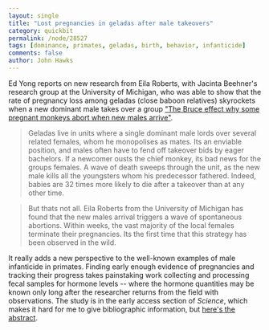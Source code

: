 ```yaml
---
layout: single 
title: "Lost pregnancies in geladas after male takeovers" 
category: quickbit
permalink: /node/28527
tags: [dominance, primates, geladas, birth, behavior, infanticide] 
comments: false 
author: John Hawks 
---
```


Ed Yong reports on new research from Eila Roberts, with Jacinta Beehner's research group at the University of Michigan, who was able to show that the rate of pregnancy loss among geladas (close baboon relatives) skyrockets when a new dominant male takes over a group <a href="http://blogs.discovermagazine.com/notrocketscience/2012/02/23/the-bruce-effect--why-some-pregnant-monkeys-abort-when-new-males-arrive/">"The Bruce effect  why some pregnant monkeys abort when new males arrive"</a>.


<blockquote>Geladas live in units where a single dominant male lords over several related females, whom he monopolises as mates. Its an enviable position, and males often have to fend off takeover bids by eager bachelors. If a newcomer ousts the chief monkey, its bad news for the groups females. A wave of death sweeps through the unit, as the new male kills all the youngsters whom his predecessor fathered. Indeed, babies are 32 times more likely to die after a takeover than at any other time.</blockquote>

<blockquote>But thats not all. Eila Roberts from the University of Michigan has found that the new males arrival triggers a wave of spontaneous abortions. Within weeks, the vast majority of the local females terminate their pregnancies. Its the first time that this strategy has been observed in the wild.</blockquote>

It really adds a new perspective to the well-known examples of male infanticide in primates. Finding early enough evidence of pregnancies and tracking their progress takes painstaking work collecting and processing fecal samples for hormone levels -- where the hormone quantities may be known only long after the researcher returns from the field with observations. The study is in the early access section of <em>Science</em>, which makes it hard for me to give bibliographic information, but <a href="http://www.sciencemag.org.ezproxy.library.wisc.edu/content/early/2012/02/22/science.1213600.abstract">here's the abstract</a>. 

